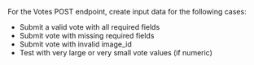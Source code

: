 For the Votes POST endpoint, create input data for the following cases:
- Submit a valid vote with all required fields
- Submit vote with missing required fields
- Submit vote with invalid image_id
- Test with very large or very small vote values (if numeric)